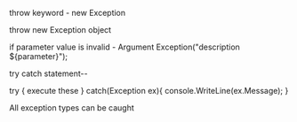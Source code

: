 
throw keyword - new Exception

throw new Exception object

if parameter value is invalid - Argument Exception("description ${parameter}");



try catch statement--

try {
    execute these
}
catch(Exception ex){
    console.WriteLine(ex.Message);
}

All exception types can be caught


